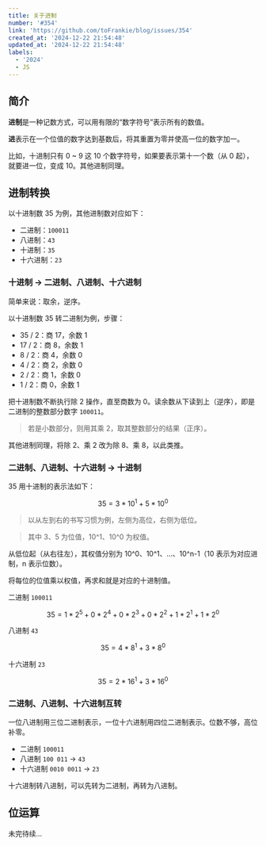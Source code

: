```yaml
---
title: 关于进制
number: '#354'
link: 'https://github.com/toFrankie/blog/issues/354'
created_at: '2024-12-22 21:54:48'
updated_at: '2024-12-22 21:54:48'
labels:
  - '2024'
  - JS
---
```

## 简介

**进制**是一种记数方式，可以用有限的“数字符号”表示所有的数值。

**进**表示在一个位值的数字达到基数后，将其重置为零并使高一位的数字加一。

比如，十进制只有 0 ~ 9 这 10 个数字符号，如果要表示第十一个数（从 0 起），就要进一位，变成 10。其他进制同理。

## 进制转换

以十进制数 35 为例，其他进制数对应如下：

- 二进制：`100011`
- 八进制：`43`
- 十进制：`35`
- 十六进制：`23`

### 十进制 → 二进制、八进制、十六进制

简单来说：取余，逆序。

以十进制数 35 转二进制为例，步骤：

- 35 / 2：商 17，余数 1
- 17 / 2：商 8，余数 1
- 8 / 2：商 4，余数 0
- 4 / 2：商 2，余数 0
- 2 / 2：商 1，余数 0
- 1 / 2：商 0，余数 1

把十进制数不断执行除 2 操作，直至商数为 0。读余数从下读到上（逆序），即是二进制的整数部分数字 `100011`。

> 若是小数部分，则用其乘 2，取其整数部分的结果（正序）。

其他进制同理，将除 2、乘 2 改为除 8、乘 8，以此类推。

### 二进制、八进制、十六进制 → 十进制

35 用十进制的表示法如下：

```math
35 = 3 * 10^1 + 5 * 10^0
```

> 以从左到右的书写习惯为例，左侧为高位，右侧为低位。

> 其中 3、5 为位值，10^1、10^0 为权值。

从低位起（从右往左），其权值分别为 10^0、10^1、...、10^n-1（10 表示为对应进制，n 表示位数）。

将每位的位值乘以权值，再求和就是对应的十进制值。

二进制 `100011`

```math
35 = 1 * 2^5 + 0 * 2^4 + 0 * 2^3 + 0 * 2^2 + 1 * 2^1 + 1 * 2^0
```

八进制 `43`

```math
35 = 4 * 8^1 + 3 * 8^0
```

十六进制 `23`

```math
35 = 2 * 16^1 + 3 * 16^0
```

### 二进制、八进制、十六进制互转

一位八进制用三位二进制表示，一位十六进制用四位二进制表示。位数不够，高位补零。

- 二进制 `100011`
- 八进制 `100 011` → `43`
- 十六进制 `0010 0011` → `23`

十六进制转八进制，可以先转为二进制，再转为八进制。

## 位运算

未完待续...
